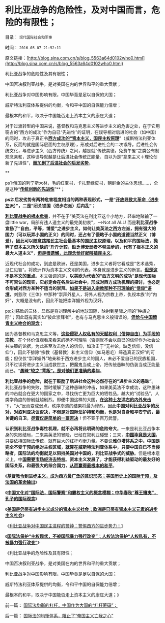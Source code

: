 # 利比亚战争的危险性，及对中国而言，危险的有限性；

目录： `现代国际社会和军事` 

时间： `2016-05-07 21:52:11` 

原文链接：[http://blog.sina.com.cn/s/blog_5563a64d0102who0.html](http://blog.sina.com.cn/s/blog_5563a64d0102who0.html)

利比亚战争的危险性及其有限性；

中国否决叙利亚战争，是对美国在内的世界和平的重大贡献；

利比亚战争对中国影响有限，中国毕竟是足以自保的大国；

威斯特法利亚体系提供的均衡，令和平中国的自保能力倍增；

最根本的和平，取决于中国能否走上资本主义的康庄大道；

对于过渡转型的中国来说，基督教和马克思主义等进步主义的危害之处，在于它用窃占的“西方的成功”作为自已“先进性”的证明，在误导相对后进的社会（如中国）的同时，攻击于真正令[**西方成功的“资本主义，国民主权原理**](../../../2009/9/5/参考西方成功的经验不要偷换人权概念.md)”（威斯特法利亚体系，反而的就是国际层面的主权原理），形成对后进社会的二次误导。后进社会传统文化，与进步主义（西方传统）之间，越是就“传统美德，免费午餐”之类公有制观念亲和，这种误导就越是让后进社会传统正能量，自以为是“拿来主义＋理论创新了先进性”，[**而加剧了后进社会的后发劣势**](../../../2015/12/31/全世界“传统文化自杀基因”，传染性的“国民劣根性”.md)。

**

ps1:俄国的列宁斯大林，毛的红宝书，卡扎菲绿皮书，朝鲜金的主体思想……，全是这种“[**传统创新的先进性**](../../../2009/7/27/实用主义的现代愚民制造业.md)”**；

**ps2:后发劣势有两种危害程度相当的两种表现形式，一是“[**开放导致大革命（进步左**](../../../2010/5/14/唯恐天下不乱的革命家.md)派）”，二是“闭关锁国（进步右派）后内乱”**；

[**利比亚战争的根本危害**](../../../2013/6/23/共产主义的适用性，利比亚战争潜藏的深远危机.md)，并不在于“美英法在利比亚这个小地方，轻率地赌输了一盘little
war，局部有违人道主义的最完美初衷”，——>Not all ALL! 而是**利比亚战争宣扬了“自由，平等，博爱”之进步主义，如何让美英法之西方左派，拥有强大的国力（可以玩弄小国的正义）的同时，还占有了侵略于小国的道德当然正义（博爱），因此可以随意践踏民主社会最基本的国民主权原理，以及和平的国际法，抛弃了资本主义所欠缺的“斤斤计较，缺乏博爱弱者不够进步的，代有了根本正义的最大人道主义”**，[**但是很遗憾，此观念恰好就叫殖民主义**](../../../2016/4/13/利比亚战争提醒中国，欧美进步主义左棍的军事威胁；.md)。

近现代社会的成功，到底是欧洲，还是美国，进步主义者将它看成是“艺术选秀，见仁见智”。将欧洲作为资本主义文明的代表，本身就是进步主义的断言。[**但是这不是本文的重点**](../../../2012/8/28/为什么传统社会转型无法避免“中等收入陷阱”？.md)。本文强调的是，**以美欧为代表的“西方文明的成功”是现代国际不可否认的现实，它必定会在各后进社会中，形成对西方成功机理的探讨，也必定会形成对西方某种不适当的崇拜**。[**如果不是进入宗教那种不可理喻的“信仰”语境**](../../../2012/2/17/拜上帝教的洋葱头和共产主义传统和保守主义.md)，刘慈欣《三体》中那种“崇拜外星人，将外人视为宗教上帝，仇视本族”的“内奸”，大概是没有的，因此不能把崇洋媚外视为汉奸。

ps:刘慈欣的三体，显然是将刘理解中的地球国际，映射到星际之间的“种族之际”；因此既有真实如“彼此崇拜者”，也有与马克思主义般错误的，[**但恰与中国愤青主义吻合的观念**](../../../2016/4/6/消耗战的陷阱无处不在，消耗战陷阱的形成原因.md)；

因为基督教和马克思主义等，[**这些侵犯人权私有的天赋权利（信仰自由）为手段的宗教**](../../../2010/12/28/拜上帝教的“缺乏信仰”和“全盘西化”.md)，在个体价值观看来看来的确不可理喻（否则就不会以自已的信仰作为社会公共决策的论据，为此甚至攻击他人的信仰，如攻击于“无神论，缺乏信仰，没信仰”），因此不排除“宗教（基督教）和主义信仰（如马恩毛）缔造真正汉奸”的可能；但仅仅“崇洋媚外”地亲和于西方进步主义的国人，未必不爱自已的民族祖国，只不过误将进步主义当成救世主，把魔鬼当成上帝，把传统愚昧的伪装当成正能量而已。“[**愚昧”较之“背叛”，是对他们更准确的素**](../../../2012/2/11/言论管制对极端分子无效，文人普遍性严重左倾.md)描。

**利比亚战争的危险，就在于鼓励了后进社会这种必然存在的“进步主义的愚昧”**。利比亚战争的失败，暂时缓解了这种愚昧的冲击，如果美英法不幸成功，这种愚昧的冲击就会在更大的国家之中，寻找伤亡更为巨大的牺牲品，越大的“试验品”，人类学角度的惨剧就越剧烈。即便中国这样的大国，[**在这种土左洋右的内外夹击**](../../../2012/2/9/土左和洋右的五四精神和民粹冲击波的革命.md)下，“大”反而变成弱点，秩序崩溃的结果将最为惨烈。因此**中国对利比亚战争的反对，对叙利亚决议否决，不但是对国际法护持和均衡，也是对自身和平安宁的，最关键的自卫**。[**尽管仅是简单的一票否决**](../../../2012/2/16/中国否决叙利亚决议，符合普世的个体价值观.md)！但不亚于百万武警。

**认识到利比亚战争毒性机理，就不必再将此明确的危险夸大**。一来是利比亚战争本身的失败结局，二来美英法的冒险，已经在叙利亚碰壁；三来，[**中国毕竟是大国**](../../../2016/4/16/雅尔塔体系之中美国的战争合法性，及利比亚战争；.md)，只要依持国际法传统，就有巨大的杠杆均衡力量。不要说**雅尔塔体系之中，中国是完全不受干预的绝对主权区域，就算在威斯特法利亚体系中，只要中国自已不当侵略者，国际法的均衡就足以阻挡美国对中国的，利比亚战争式的威胁**。但是根本意义上，中[**国需要市场经济去特权**](../../../2015/6/8/真改革还是假改革，盯着“市场经济去特权化”；.md)。**资本主义发展了，才能获得利益驱动的最友好的国际关系，和最强大的综合国力**，[**从而赢得最根本的和平**](../../../2016/3/20/拒绝美国制度，就不可能享有美国的和平，.md)。

《[**基督教令到进步主义，成为西方最广泛的意识形态；美国历史上的国际干预，及法国的革命输出**](../../../2016/5/2/基督教令到进步主义，成为西方最广泛的意识形态.md)》

《[**中国文化对“国际法，国际警察”和霸权主义的概念模糊；中华春秋“尊王攘夷”，孔子的国际观念**](../../../2016/5/3/中国文化对“国际法，国际警察”和霸权主义的概念模糊；.md)》

《[**美国是仍带有进步主义成分的资本主义社会；欧洲是已带有资本主义元素的进步主义社会**](../../../2016/5/4/美国若是国际警察，就不是霸权主义，门罗宣言的两个阶段；.md)》

《[利比亚战争对中国民主进程的警钟：警惕西方的进步势力！](../../../2016/5/5/利比亚战争对中国民主的警钟：警惕西方的进步势力！.md)》

《[**国际法保护“主权现状，不被国际暴力强行改变”；人权法治保护“人权私有，不被暴力强行改变”**](../../../2016/5/6/国际法的均衡体系，阻止了“帝国主义亡我之心”.md)》

《利比亚战争的危险性及其有限性；

中国否决叙利亚战争，是对美国在内的世界和平的重大贡献；

利比亚战争对中国影响有限，中国毕竟是足以自保的大国；

威斯特法利亚体系提供的均衡，令和平中国的自保能力倍增；

最根本的和平，取决于中国能否走上资本主义的康庄大道；》

前一篇： [国际法均衡的杠杆，中国作为大国的“杠杆筹码”；](../../../2016/5/8/国际法均衡的杠杆，中国作为大国的“杠杆筹码”；.md)

后一篇： [国际法的均衡体系，阻止了“帝国主义亡我之心”](../../../2016/5/6/国际法的均衡体系，阻止了“帝国主义亡我之心”.md)

